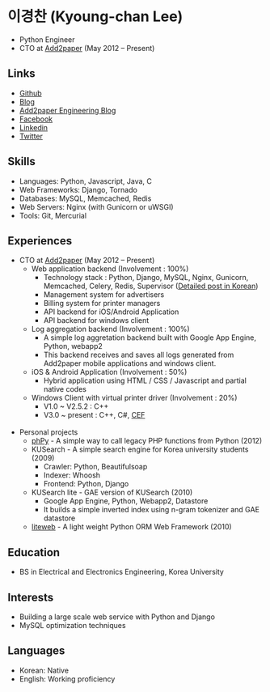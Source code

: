 # 이경찬 (Kyoung-chan Lee)

* Python Engineer
* CTO at <a href="http://www.add2paper.com" target="_blank">Add2paper</a> (May 2012 – Present)

## Links

* <a href="https://github.com/leekchan/" target="_blank">Github</a>
* <a href="http://blog.leekchan.com/" target="_blank">Blog</a>
* <a href="http://add2paper.github.io/" target="_blank">Add2paper Engineering Blog</a>
* <a href="https://www.facebook.com/leekchan" target="_blank">Facebook</a>
* <a href="http://kr.linkedin.com/pub/kyoung-chan-lee/2a/499/34b" target="_blank">Linkedin</a>
* <a href="https://twitter.com/kyoungchanlee" target="_blank">Twitter</a>

## Skills
* Languages: Python, Javascript, Java, C
* Web Frameworks: Django, Tornado
* Databases: MySQL, Memcached, Redis
* Web Servers: Nginx (with Gunicorn or uWSGI)
* Tools: Git, Mercurial

## Experiences
* CTO at <a href="http://www.add2paper.com" target="_blank">Add2paper</a> (May 2012 – Present)
    * Web application backend (Involvement : 100%)
        * Technology stack : Python, Django, MySQL, Nginx, Gunicorn, Memcached, Celery, Redis, Supervisor (<a href="http://add2paper.github.io/2013/04/17/Add2paper-Technology-Stack/" target="_blank">Detailed post in Korean</a>)
    	* Management system for advertisers
    	* Billing system for printer managers
    	* API backend for iOS/Android Application
    	* API backend for windows client
    * Log aggregation backend (Involvement : 100%)
    	* A simple log aggretation backend built with Google App Engine, Python, webapp2
    	* This backend receives and saves all logs generated from Add2paper mobile applications and windows client.
    * iOS & Android Application (Involvement : 50%)
    	* Hybrid application using HTML / CSS / Javascript and partial native codes
    * Windows Client with virtual printer driver (Involvement : 20%)
    	* V1.0 ~ V2.5.2 : C++
    	* V3.0 ~ present : C++, C#, <a href="https://code.google.com/p/chromiumembedded/" target="_blank">CEF</a>
<br /><br />
* Personal projects
	* <a href="https://github.com/leekchan/phPy" target="_blank">phPy</a> - A simple way to call legacy PHP functions from Python (2012)
	* KUSearch - A simple search engine for Korea university students (2009) 
		* Crawler: Python, Beautifulsoap
		* Indexer: Whoosh
		* Frontend: Python, Django
	* KUSearch lite - GAE version of KUSearch (2010)
		* Google App Engine, Python, Webapp2, Datastore
		* It builds a simple inverted index using n-gram tokenizer and GAE datastore
	* <a href="https://code.google.com/p/liteweb-python-webframework/source/browse/#svn%2Ftrunk%2Fliteweb" target="_blank">liteweb</a> - A light weight Python ORM Web Framework (2010)

## Education
* BS in Electrical and Electronics Engineering, Korea University 



## Interests
* Building a large scale web service with Python and Django
* MySQL optimization techniques


## Languages
* Korean: Native
* English: Working proficiency